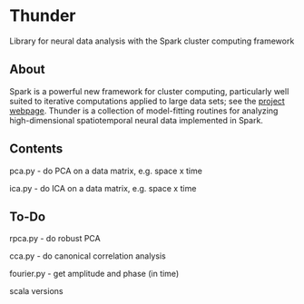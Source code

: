 Thunder
=======

Library for neural data analysis with the Spark cluster computing framework

## About

Spark is a powerful new framework for cluster computing, particularly well suited to iterative computations applied to large data sets; see the [project webpage](http://spark-project.org/documentation.html). Thunder is a collection of model-fitting routines for analyzing high-dimensional spatiotemporal neural data implemented in Spark.

## Contents

pca.py - do PCA on a data matrix, e.g. space x time

ica.py - do ICA on a data matrix, e.g. space x time

## To-Do

rpca.py - do robust PCA

cca.py - do canonical correlation analysis

fourier.py - get amplitude and phase (in time)

scala versions
